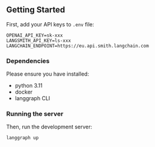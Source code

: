 ## Getting Started

First, add your API keys to `.env` file:

```
OPENAI_API_KEY=sk-xxx
LANGSMITH_API_KEY=ls-xxx
LANGCHAIN_ENDPOINT=https://eu.api.smith.langchain.com
```
### Dependencies
Please ensure you have installed:
- python 3.11
- docker
- langgraph CLI

### Running the server
Then, run the development server:
```bash
langgraph up
```